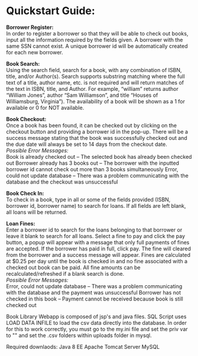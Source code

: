 # Quickstart Guide:

**Borrower Register:**  
In order to register a borrower so that they will be able to check out books, input all the information required by the fields given. A borrower with the same SSN cannot exist. A unique borrower id will be automatically created for each new borrower.

**Book Search:**  
Using the search field, search for a book, with any combination of ISBN, title, and/or Author(s). Search supports substring matching where the full text of a title, author name, etc. is not required and will return matches of the text in ISBN, title, and Author. For example, “william” returns author “William Jones”, author “Sam Williamson”, and title “Houses of Williamsburg, Virginia”). The availability of a book will be shown as a 1 for available or  0 for NOT available.

**Book Checkout:**  
Once a book has been found, it can be checked out by clicking on the checkout button and providing a borrower id in the pop-up. There will be a success message stating that the book was successfully checked out and the due date will always be set to 14 days from the checkout date.  
*Possible Error Messages:*  
Book is already checked out – The selected book has already been checked out
Borrower already has 3 books out – The borrower with the inputted borrower id cannot check out more than 3 books simultaneously
Error, could not update database – There was a problem communicating with the database and the checkout was unsuccessful

**Book Check In:**  
To check in a book, type in all or some of the fields provided (ISBN, borrower id, borrower name) to search for loans. If all fields are left blank, all loans will be returned.

**Loan Fines:**  
Enter a borrower id to search for the loans belonging to that borrower or leave it blank to search for all loans. Select a fine to pay and click the pay button, a popup will appear with a message that only full payments of fines are accepted. If the borrower has paid in full, click pay. The fine will cleared from the borrower and a success message will appear. Fines are calculated at $0.25 per day until the book is checked in and no fine associated with a checked out book can be paid. All fine amounts can be recalculated/refreshed if a blank search is done.  
*Possible Error Messages:*  
Error, could not update database – There was a problem communicating with the database and the payment was unsuccessful
Borrower has not checked in this book – Payment cannot be received because book is still checked out


Book Library Webapp is composed of jsp's and java files.
SQL Script uses LOAD DATA INFILE to load the csv data directly into the database.
In order for this to work correctly, you must go to the my.ini file and set the priv var to ""
and set the .csv folders within uploads folder in mysql.

Required downlaods:
Java 8 EE
Apache Tomcat Server
MySQL
